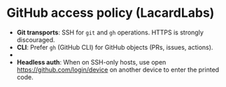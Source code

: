 # GitHub access policy (LacardLabs)
- **Git transports**: SSH for `git` and `gh` operations. HTTPS is strongly discouraged.
- **CLI**: Prefer `gh` (GitHub CLI) for GitHub objects (PRs, issues, actions).
- 
- **Headless auth**: When on SSH-only hosts, use open https://github.com/login/device on another device to enter the printed code.
